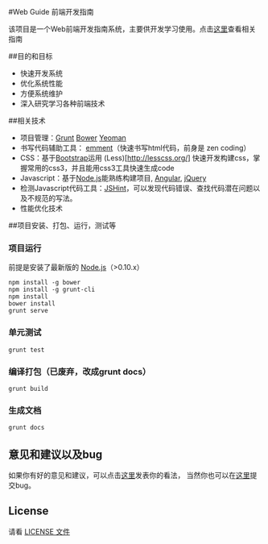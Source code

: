 #Web Guide 前端开发指南

该项目是一个Web前端开发指南系统，主要供开发学习使用。点击[这里](http://linder0209.github.io/web-guide/)查看相关指南

##目的和目标
* 快速开发系统
* 优化系统性能
* 方便系统维护
* 深入研究学习各种前端技术

##相关技术
* 项目管理：[Grunt](http://gruntjs.com/) [Bower](http://bower.io/) [Yeoman](http://yeoman.io/)
* 书写代码辅助工具： [emment](http://docs.emmet.io/)（快速书写html代码，前身是 zen coding）
* CSS：基于[Bootstrap](http://getbootstrap.com/)运用 (Less)[http://lesscss.org/] 快速开发构建css，掌握常用的css3，并且能用css3工具快速生成code
* Javascript：基于[Node.js](https://nodejs.org/)能熟练构建项目,  [Angular](http://angularjs.org/), [jQuery](http://jquery.com/)
* 检测Javascript代码工具：[JSHint](http://jshint.com/)，可以发现代码错误、查找代码潜在问题以及不规范的写法。
* 性能优化技术


##项目安装、打包、运行，测试等

### 项目运行
前提是安装了最新版的 [Node.js](https://nodejs.org/)（\>0.10.x）

```
npm install -g bower
npm install -g grunt-cli
npm install
bower install
grunt serve
```
### 单元测试
```
grunt test
```

### 编译打包（已废弃，改成grunt docs）
```
grunt build
```
### 生成文档
```
grunt docs
```
## 意见和建议以及bug

如果你有好的意见和建议，可以点击[这里](https://github.com/linder0209/web-guide/issues)发表你的看法，
当然你也可以在[这里](https://github.com/linder0209/web-guide/issues)提交bug。

## License

请看 [LICENSE 文件](https://github.com/linder0209/web-guide/blob/master/LICENSE.md)
